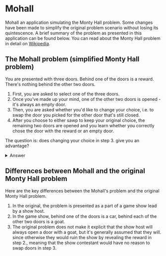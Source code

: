 # Mohall

Mohall an application simulating the Monty Hall problem. Some changes have been made to simplify the original problem scenario without losing its quintescence. A brief summary of the problem as presented in this application can be found below. You can read about the Monty Hall problem in detail on [Wikipedia](https://en.wikipedia.org/wiki/Monty_Hall_problem).

## The Mohall problem (simplified Monty Hall problem)

You are presented with three doors. Behind one of the doors is a reward. There's nothing behind the other two doors.

1. First, you are asked to select one of the three doors.
2. Once you've made up your mind, one of the other two doors is opened - it's always an empty door.
3. Then, you are asked whether you'd like to change your choice, i.e. to swap the door you picked for the other door that's still closed.
4. After you choose to either sawp to keep your original choice, the remaining two doors are opened and you learn whether you correctly chose the door with the reward or an empty door.

The question is: does changing your choice in step 3. give you an advantage?

<details> 
<summary>Answer</summary>
While it might seem like it shouldn't matter whether you swap the doors at the end or not, swapping once one of the empty doors is opened does give you an advantage.
	
To explain it: In the beginning, you have a 1:3 chance of picking right and a 2:3 chance of picking wrong. If you pick an empty door, which happens 2/3 of the time, there remains only one empty door that can possibly be opened in step 2., in which case the remaining closed door will be the reward door. If you then swap your choice, you choose the reward door. Thus, to summarize, if you *always* swap, you turn your 2:3 chance to lose into a 2:3 chance to win because whenever you choose the wrong door initially (which happens 2:3 of the time), the only door you can swap to is the correct door.
</details>

## Differences between Mohall and the original Monty Hall problem

Here are the key differences between the Mohall's problem and the original Monty Hall problem.
1. In the original, the problem is presented as a part of a game show lead by a show host.
2. In the game show, behind one of the doors is a car, behind each of the other two doors is a goat.
3. The original problem does not make it explicit that the show host will always open a door with a goat, but it's generally assumed that they will. since otherwise they would ruin the show by revealing the reward in step 2., meaning that the show contestant would have no reason to swap doors in step 3.